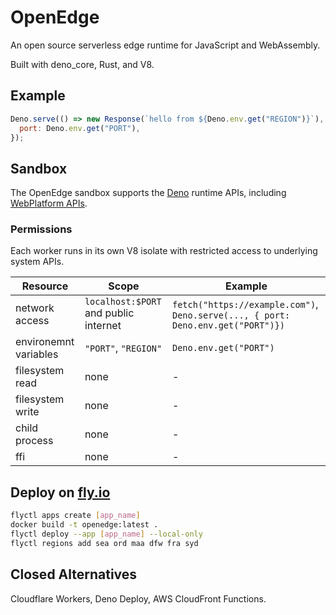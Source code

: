 # OpenEdge

An open source serverless edge runtime for JavaScript and WebAssembly.

Built with deno_core, Rust, and V8.

## Example

```javascript
Deno.serve(() => new Response(`hello from ${Deno.env.get("REGION")}`), {
  port: Deno.env.get("PORT"),
});
```

## Sandbox

The OpenEdge sandbox supports the [Deno](https://deno.land/api@v1.25.4) runtime
APIs, including
[WebPlatform APIs](https://deno.land/manual@v1.25.4/runtime/web_platform_apis).

### Permissions

Each worker runs in its own V8 isolate with restricted access to underlying
system APIs.

| Resource              | Scope                                 | Example                                                                          |
| --------------------- | ------------------------------------- | -------------------------------------------------------------------------------- |
| network access        | `localhost:$PORT` and public internet | `fetch("https://example.com")`, `Deno.serve(..., { port: Deno.env.get("PORT")})` |
| environemnt variables | `"PORT"`, `"REGION"`                  | `Deno.env.get("PORT")`                                                           |
| filesystem read       | none                                  | -                                                                                |
| filesystem write      | none                                  | -                                                                                |
| child process         | none                                  | -                                                                                |
| ffi                   | none                                  | -                                                                                |

## Deploy on [fly.io](https://fly.io)

```sh
flyctl apps create [app_name]
docker build -t openedge:latest .
flyctl deploy --app [app_name] --local-only
flyctl regions add sea ord maa dfw fra syd
```

## Closed Alternatives

Cloudflare Workers, Deno Deploy, AWS CloudFront Functions.
